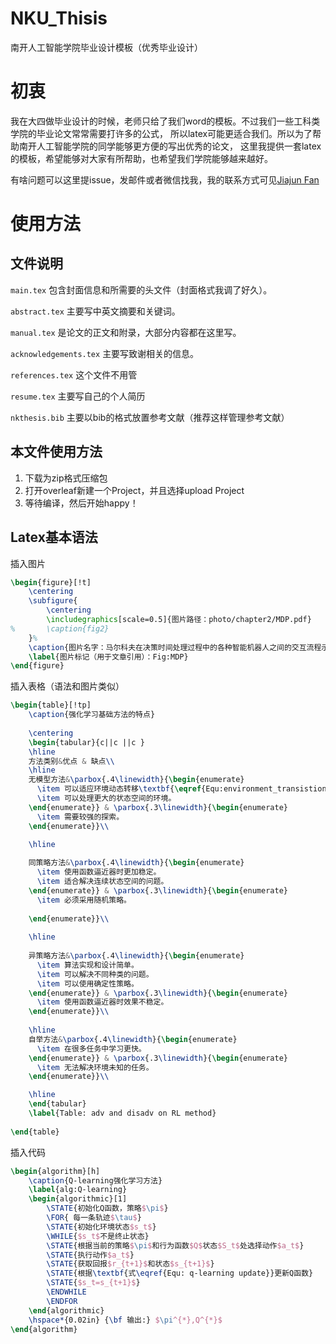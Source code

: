 # NKU_Thisis
南开人工智能学院毕业设计模板（优秀毕业设计）

# 初衷

我在大四做毕业设计的时候，老师只给了我们word的模板。不过我们一些工科类学院的毕业论文常常需要打许多的公式，
所以latex可能更适合我们。所以为了帮助南开人工智能学院的同学能够更方便的写出优秀的论文，
这里我提供一套latex的模板，希望能够对大家有所帮助，也希望我们学院能够越来越好。


有啥问题可以这里提issue，发邮件或者微信找我，我的联系方式可见[Jiajun Fan](www.jiajunfan.com)

# 使用方法
## 文件说明


```main.tex``` 包含封面信息和所需要的头文件（封面格式我调了好久）。


```abstract.tex``` 主要写中英文摘要和关键词。

```manual.tex``` 是论文的正文和附录，大部分内容都在这里写。


```acknowledgements.tex``` 主要写致谢相关的信息。

```references.tex``` 这个文件不用管

```resume.tex``` 主要写自己的个人简历

```nkthesis.bib``` 主要以bib的格式放置参考文献（推荐这样管理参考文献）

## 本文件使用方法
1. 下载为zip格式压缩包
2. 打开overleaf新建一个Project，并且选择upload Project
3. 等待编译，然后开始happy！
## Latex基本语法

插入图片
```latex
\begin{figure}[!t]
	\centering
	\subfigure{
		\centering
		\includegraphics[scale=0.5]{图片路径：photo/chapter2/MDP.pdf}
% 		\caption{fig2}
	}%
	\caption{图片名字：马尔科夫在决策时间处理过程中的各种智能机器人之间的交互流程示意图}
	\label{图片标记（用于文章引用）：Fig:MDP}
\end{figure}
```

插入表格（语法和图片类似）

```latex
\begin{table}[!tp]
    \caption{强化学习基础方法的特点}
    
	\centering
	\begin{tabular}{c||c ||c }
    \hline
    方法类别&优点 & 缺点\\
    \hline
    无模型方法&\parbox{.4\linewidth}{\begin{enumerate}
      \item 可以适应环境动态转移\textbf{\eqref{Equ:environment_transistion}}未知的情况。
      \item 可以处理更大的状态空间的环境。
    \end{enumerate}} & \parbox{.3\linewidth}{\begin{enumerate}
      \item 需要较强的探索。
    \end{enumerate}}\\
    
    \hline

    同策略方法&\parbox{.4\linewidth}{\begin{enumerate}
      \item 使用函数逼近器时更加稳定。
      \item 适合解决连续状态空间的问题。
    \end{enumerate}} & \parbox{.3\linewidth}{\begin{enumerate}
      \item 必须采用随机策略。
     
    \end{enumerate}}\\
    
    \hline
    
    异策略方法&\parbox{.4\linewidth}{\begin{enumerate}
      \item 算法实现和设计简单。
      \item 可以解决不同种类的问题。
      \item 可以使用确定性策略。
    \end{enumerate}} & \parbox{.3\linewidth}{\begin{enumerate}
      \item 使用函数逼近器时效果不稳定。
    \end{enumerate}}\\
    
    \hline
    自举方法&\parbox{.4\linewidth}{\begin{enumerate}
      \item 在很多任务中学习更快。
    \end{enumerate}} & \parbox{.3\linewidth}{\begin{enumerate}
      \item 无法解决环境未知的任务。
    \end{enumerate}}\\

    \hline
    \end{tabular}
    \label{Table: adv and disadv on RL method}
    
\end{table}

```


插入代码

```latex
\begin{algorithm}[h]
	\caption{Q-learning强化学习方法}
	\label{alg:Q-learning}
	\begin{algorithmic}[1]
		\STATE{初始化Q函数，策略$\pi$}
		\FOR{ 每一条轨迹$\tau$}
		\STATE{初始化环境状态$s_t$}
		\WHILE{$s_t$不是终止状态}
		\STATE{根据当前的策略$\pi$和行为函数$Q$状态$S_t$处选择动作$a_t$}
		\STATE{执行动作$a_t$}
		\STATE{获取回报$r_{t+1}$和状态$s_{t+1}$}
		\STATE{根据\textbf{式\eqref{Equ: q-learning update}}更新Q函数}
		\STATE{$s_t=s_{t+1}$}
		\ENDWHILE
		\ENDFOR
	\end{algorithmic}
	\hspace*{0.02in} {\bf 输出:} $\pi^{*},Q^{*}$
\end{algorithm}
```
